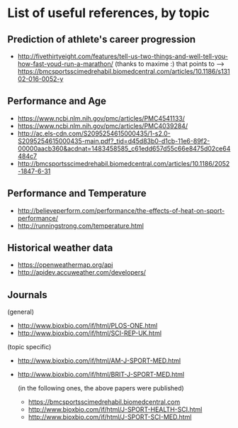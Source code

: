 # List of useful references, by topic



## Prediction of athlete's career progression 

* http://fivethirtyeight.com/features/tell-us-two-things-and-well-tell-you-how-fast-youd-run-a-marathon/ 
(thanks to maxime :) that points to --> https://bmcsportsscimedrehabil.biomedcentral.com/articles/10.1186/s13102-016-0052-y


## Performance and Age

* https://www.ncbi.nlm.nih.gov/pmc/articles/PMC4541133/
* https://www.ncbi.nlm.nih.gov/pmc/articles/PMC4039284/
* http://ac.els-cdn.com/S2095254615000435/1-s2.0-S2095254615000435-main.pdf?_tid=d45d83b0-d1cb-11e6-89f2-00000aacb360&acdnat=1483458585_c61edd657d55c66e8475d02ce64484c7
* http://bmcsportsscimedrehabil.biomedcentral.com/articles/10.1186/2052-1847-6-31

## Performance and Temperature

* http://believeperform.com/performance/the-effects-of-heat-on-sport-performance/
* http://runningstrong.com/temperature.html 

## Historical weather data 

* https://openweathermap.org/api
* http://apidev.accuweather.com/developers/ 


## Journals 

(general)
* http://www.bioxbio.com/if/html/PLOS-ONE.html
* http://www.bioxbio.com/if/html/SCI-REP-UK.html

(topic specific)
* http://www.bioxbio.com/if/html/AM-J-SPORT-MED.html
* http://www.bioxbio.com/if/html/BRIT-J-SPORT-MED.html

  (in the following ones, the above papers were published)
  * https://bmcsportsscimedrehabil.biomedcentral.com
  * http://www.bioxbio.com/if/html/J-SPORT-HEALTH-SCI.html
  * http://www.bioxbio.com/if/html/J-SPORT-SCI-MED.html

